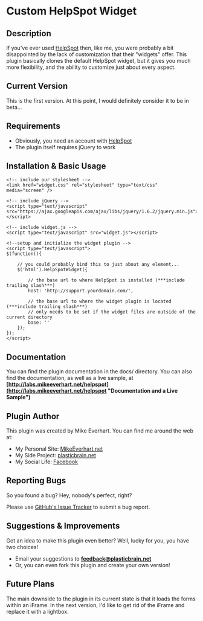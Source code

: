 Custom HelpSpot Widget
======================


Description
-----------
If you've ever used [HelpSpot](http://www.helpspot.com "HelpSpot") then, like me, 
you were probably a bit disappointed by the lack of customization that their 
"widgets" offer. This plugin basically clones the default HelpSpot widget, but 
it gives you much more flexibility, and the ability to customize just about 
every aspect.

Current Version
---------------
This is the first version. At this point, I would definitely consider it to be in beta...

Requirements
------------
* Obviously, you need an account with [HelpSpot](http://www.helpspot.com "HelpSpot")
* The plugin itself requires jQuery to work

Installation & Basic Usage
--------------------------
    <!-- include our stylesheet -->
    <link href="widget.css" rel="stylesheet" type="text/css" media="screen" />

    <!-- include jQuery -->
    <script type="text/javascript" src="https://ajax.googleapis.com/ajax/libs/jquery/1.6.2/jquery.min.js"></script>
    
    <!-- include widget.js -->
    <script type="text/javascript" src="widget.js"></script>
    
    <!--setup and initialize the widget plugin -->
    <script type="text/javascript">
    $(function(){
		
        // you could probably bind this to just about any element...
        $('html').HelpSpotWidget({
				
            // the base url to where HelpSpot is installed (***include trailing slash***)
            host: 'http://support.yourdomain.com/',
				
            // the base url to where the widget plugin is located (***include trailing slash***)
            // only needs to be set if the widget files are outside of the current directory
            base: ''
        });
    });	
    </script>

Documentation
-------------
You can find the plugin documentation in the docs/ directory. You can also find the documentation, as well as a live sample, at **[http://labs.mikeeverhart.net/helpspot](http://labs.mikeeverhart.net/helpspot "Documentation and a Live Sample")**

Plugin Author
--------------
This plugin was created by Mike Everhart. You can find me around the web at:

* My Personal Site: [MikeEverhart.net](http://www.mikeeverhart.net "My personal site")
* My Side Project: [plasticbrain.net](http://www.plasticbrain.net "My part time project")
* My Social Life: [Facebook](https://www.facebook.com/plasticbrain "Friend me on Facebook!")

Reporting Bugs
--------------
So you found a bug? Hey, nobody's perfect, right?

Please use [GitHub's Issue Tracker](https://github.com/plasticbrain/HelpSpot-Custom-Widget/issues/new "Submit a Bug") to submit a bug report.

Suggestions & Improvements
--------------------------
Got an idea to make this plugin even better? Well, lucky for you, you have two choices!

* Email your suggestions to **[feedback@plasticbrain.net](mailto:feedback@plasticbrain.net "Submit Feedback")**
* Or, you can even fork this plugin and create your own version!

Future Plans
------------
The main downside to the plugin in its current state is that it loads the forms within an iFrame. In the next version, I'd like to get rid of the iFrame and replace it with a lightbox.